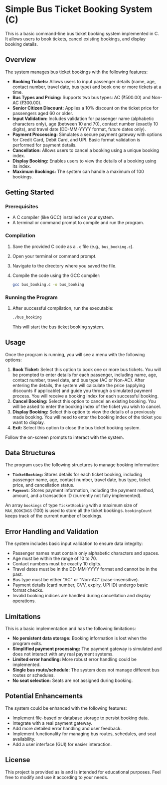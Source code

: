# Simple Bus Ticket Booking System (C)

This is a basic command-line bus ticket booking system implemented in C. It allows users to book tickets, cancel existing bookings, and display booking details.

## Overview

The system manages bus ticket bookings with the following features:

* **Booking Tickets:** Allows users to input passenger details (name, age, contact number, travel date, bus type) and book one or more tickets at a time.
* **Bus Types and Pricing:** Supports two bus types: AC (₹500.00) and Non-AC (₹300.00).
* **Senior Citizen Discount:** Applies a 10% discount on the ticket price for passengers aged 60 or older.
* **Input Validation:** Includes validation for passenger name (alphabetic characters only), age (between 10 and 70), contact number (exactly 10 digits), and travel date (DD-MM-YYYY format, future dates only).
* **Payment Processing:** Simulates a secure payment gateway with options for Credit Card, Debit Card, and UPI. Basic format validation is performed for payment details.
* **Cancellation:** Allows users to cancel a booking using a unique booking index.
* **Display Booking:** Enables users to view the details of a booking using its index.
* **Maximum Bookings:** The system can handle a maximum of 100 bookings.

## Getting Started

### Prerequisites

* A C compiler (like GCC) installed on your system.
* A terminal or command prompt to compile and run the program.

### Compilation

1.  Save the provided C code as a `.c` file (e.g., `bus_booking.c`).
2.  Open your terminal or command prompt.
3.  Navigate to the directory where you saved the file.
4.  Compile the code using the GCC compiler:

    ```bash
    gcc bus_booking.c -o bus_booking
    ```

### Running the Program

1.  After successful compilation, run the executable:

    ```bash
    ./bus_booking
    ```

    This will start the bus ticket booking system.

## Usage

Once the program is running, you will see a menu with the following options:

1.  **Book Ticket:** Select this option to book one or more bus tickets. You will be prompted to enter details for each passenger, including name, age, contact number, travel date, and bus type (AC or Non-AC). After entering the details, the system will calculate the price (applying discounts if applicable) and guide you through a simulated payment process. You will receive a booking index for each successful booking.
2.  **Cancel Booking:** Select this option to cancel an existing booking. You will be asked to enter the booking index of the ticket you wish to cancel.
3.  **Display Booking:** Select this option to view the details of a previously made booking. You will need to enter the booking index of the ticket you want to display.
4.  **Exit:** Select this option to close the bus ticket booking system.

Follow the on-screen prompts to interact with the system.

## Data Structures

The program uses the following structures to manage booking information:

* **`TicketBooking`:** Stores details for each ticket booking, including passenger name, age, contact number, travel date, bus type, ticket price, and cancellation status.
* **`Payment`:** Stores payment information, including the payment method, amount, and a transaction ID (currently not fully implemented).

An array `bookings` of type `TicketBooking` with a maximum size of `MAX_BOOKINGS` (100) is used to store all the ticket bookings. `bookingCount` keeps track of the current number of bookings.

## Error Handling and Validation

The system includes basic input validation to ensure data integrity:

* Passenger names must contain only alphabetic characters and spaces.
* Age must be within the range of 10 to 70.
* Contact numbers must be exactly 10 digits.
* Travel dates must be in the DD-MM-YYYY format and cannot be in the past.
* Bus type must be either "AC" or "Non-AC" (case-insensitive).
* Payment details (card number, CVV, expiry, UPI ID) undergo basic format checks.
* Invalid booking indices are handled during cancellation and display operations.

## Limitations

This is a basic implementation and has the following limitations:

* **No persistent data storage:** Booking information is lost when the program exits.
* **Simplified payment processing:** The payment gateway is simulated and does not interact with any real payment systems.
* **Limited error handling:** More robust error handling could be implemented.
* **Single bus route/schedule:** The system does not manage different bus routes or schedules.
* **No seat selection:** Seats are not assigned during booking.

## Potential Enhancements

The system could be enhanced with the following features:

* Implement file-based or database storage to persist booking data.
* Integrate with a real payment gateway.
* Add more detailed error handling and user feedback.
* Implement functionality for managing bus routes, schedules, and seat availability.
* Add a user interface (GUI) for easier interaction.

## License

This project is provided as is and is intended for educational purposes. Feel free to modify and use it according to your needs.

